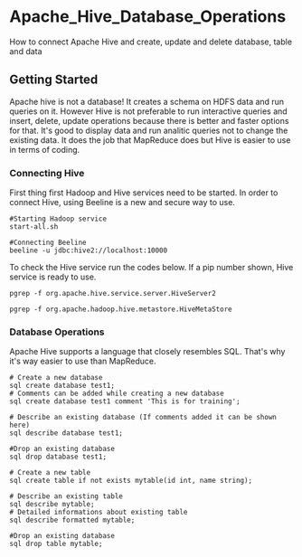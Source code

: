# Apache_Hive_Database_Operations
How to connect Apache Hive and create, update and delete database, table and data
## Getting Started
Apache hive is not a database! It creates a schema on HDFS data and run queries on it. However Hive is not preferable to run interactive queries and insert, delete, update operations because there is better and faster options for that. It's good to display data and run analitic queries not to change the existing data. It does the job that MapReduce does but Hive is easier to use in terms of coding.
### Connecting Hive
First thing first Hadoop and Hive services need to be started. In order to connect Hive, using Beeline is a new and secure way to use.
```
#Starting Hadoop service
start-all.sh

#Connecting Beeline
beeline -u jdbc:hive2://localhost:10000
```
To check the Hive service run the codes below. If a pip number shown, Hive service is ready to use. 
```
pgrep -f org.apache.hive.service.server.HiveServer2
```
```
pgrep -f org.apache.hadoop.hive.metastore.HiveMetaStore
```

### Database Operations
Apache Hive supports a language that closely resembles SQL. That's why it's way easier to use than MapReduce.
```
# Create a new database
sql create database test1;
# Comments can be added while creating a new database
sql create database test1 comment 'This is for training';

# Describe an existing database (If comments added it can be shown here)
sql describe database test1;

#Drop an existing database
sql drop database test1;
```

```
# Create a new table
sql create table if not exists mytable(id int, name string);

# Describe an existing table
sql describe mytable;
# Detailed informations about existing table
sql describe formatted mytable;

#Drop an existing database
sql drop table mytable;
```
